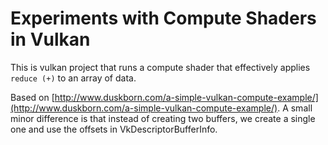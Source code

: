 # Experiments with Compute Shaders in Vulkan

This is vulkan project that runs a compute shader that effectively applies `reduce (+)` to an array of data.

Based on [http://www.duskborn.com/a-simple-vulkan-compute-example/](http://www.duskborn.com/a-simple-vulkan-compute-example/).
A small minor difference is that instead of creating two buffers, we create a
single one and use the offsets in VkDescriptorBufferInfo.

